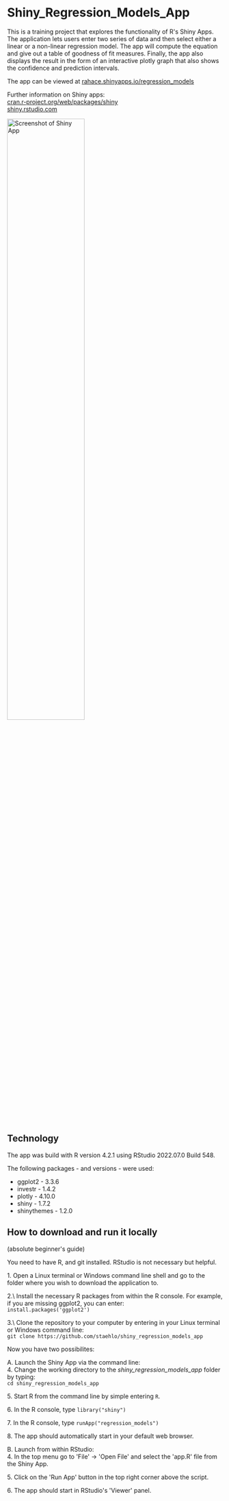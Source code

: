 # Shiny_Regression_Models_App

This is a training project that explores the functionality of R's Shiny Apps. The application lets users enter two series of data and then select either a linear or a non-linear regression model. The app will compute the equation and give out a table of goodness of fit measures. Finally, the app also displays the result in the form of an interactive plotly graph that also shows the confidence and prediction intervals.

The app can be viewed at [rahace.shinyapps.io/regression_models](https://rahace.shinyapps.io/regression_models/)

Further information on Shiny apps:  
[cran.r-project.org/web/packages/shiny](https://cran.r-project.org/web/packages/shiny/)  
[shiny.rstudio.com](https://shiny.rstudio.com/)

<img style="width:60%; height:auto;" src="https://github.com/staehlo/Shiny_Regression_Models_App/blob/main/screenshot_for_readme.png" alt="Screenshot of Shiny App">

## Technology

The app was build with R version 4.2.1 using RStudio 2022.07.0 Build 548.

The following packages - and versions - were used:

* ggplot2 - 3.3.6
* investr - 1.4.2
* plotly - 4.10.0
* shiny - 1.7.2
* shinythemes - 1.2.0

## How to download and run it locally

(absolute beginner's guide)

You need to have R, and git installed. RStudio is not necessary but helpful.

1\. Open a Linux terminal or Windows command line shell and go to the folder where you wish to download the application to.

2.\ Install the necessary R packages from within the R console. For example, if you are missing ggplot2, you can enter:  
`install.packages('ggplot2')`

3.\ Clone the repository to your computer by entering in your Linux terminal or Windows command line:  
`git clone https://github.com/staehlo/shiny_regression_models_app` 

Now you have two possibilites:

A\. Launch the Shiny App via the command line:  
4\. Change the working directory to the *shiny_regression_models_app* folder by typing:  
`cd shiny_regression_models_app`

5\. Start R from the command line by simple entering `R`.

6\. In the R console, type `library("shiny")`  

7\. In the R console, type `runApp("regression_models")`

8\. The app should automatically start in your default web browser.

B\. Launch from within RStudio:  
4\. In the top menu go to 'File' -> 'Open File' and select the 'app.R' file from the Shiny App.

5\. Click on the 'Run App' button in the top right corner above the script.

6\. The app should start in RStudio's 'Viewer' panel.
